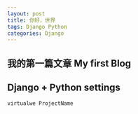 ```yaml
---
layout: post
title: 你好，世界
tags: Django Python
categories: Django
---
```


<div class="toc"></div>

## 我的第一篇文章 My first Blog

## Django + Python settings

~~~
virtualwe ProjectName
~~~


